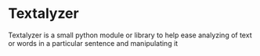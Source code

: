 # Textalyzer
Textalyzer is a small python module or library to help ease analyzing of text or words in a particular sentence and manipulating it
